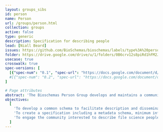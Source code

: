```yaml
---
layout: groups_sibs
id: person
name: Person
url: /groups/person.html
collection: groups
active: false
type: generic
description: Specification for describing people
lead: [Niall Beard]
issues: https://github.com/BioSchemas/bioschemas/labels/type%3A%20person
folder: https://drive.google.com/drive/u/1/folders/0B6crv12s8piRd1hFM2JUeS1wSEk
usecase: true
crosswalk: true
spec-versions: [
  [{"spec-num": "0.1", "spec-url": "https://docs.google.com/document/d/1Hhm9uZ85eJvH6JG1ZoPz83E9bx-B95r2rW8vPZ2_XJE"}]#,
  #[{"spec-num": "0.2", "spec-url": "https://docs.google.com/document/d/1fn-of4cxGJLYiw1G3-KepZsIE0Ptq4GSx-h3jPmvdvc"}]
]

# Page attributes
abstract: 'The Bioschemas Person Group develops and maintains a community specification for describing life science people profiles.'
objectives:
  [
    'To develop a common schema to facilitate description and dissemination of life science people profiles as an extension of <a href="http://schema.org/">schema.org</a>.',
    'To create a specification including a metadata schema, minimum information guidelines, recommended vocabularies as well as documentation and examples about how to use the schema.',
    'To engage the community interested to describe file science people profiles to participate and shape the specification.'
  ]
---
```

